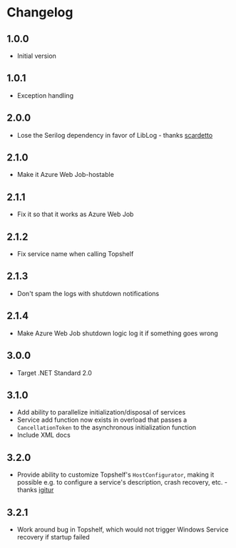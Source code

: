 # Changelog

## 1.0.0
* Initial version

## 1.0.1
* Exception handling

## 2.0.0
* Lose the Serilog dependency in favor of LibLog - thanks [scardetto]

## 2.1.0
* Make it Azure Web Job-hostable

## 2.1.1
* Fix it so that it works as Azure Web Job

## 2.1.2
* Fix service name when calling Topshelf

## 2.1.3
* Don't spam the logs with shutdown notifications

## 2.1.4
* Make Azure Web Job shutdown logic log it if something goes wrong

## 3.0.0
* Target .NET Standard 2.0

## 3.1.0
* Add ability to parallelize initialization/disposal of services
* Service add function now exists in overload that passes a `CancellationToken` to the asynchronous initialization function
* Include XML docs

## 3.2.0
* Provide ability to customize Topshelf's `HostConfigurator`, making it possible e.g. to configure a service's description, crash recovery, etc. - thanks [igitur]

## 3.2.1
* Work around bug in Topshelf, which would not trigger Windows Service recovery if startup failed

[igitur]: https://github.com/igitur
[scardetto]: https://github.com/scardetto